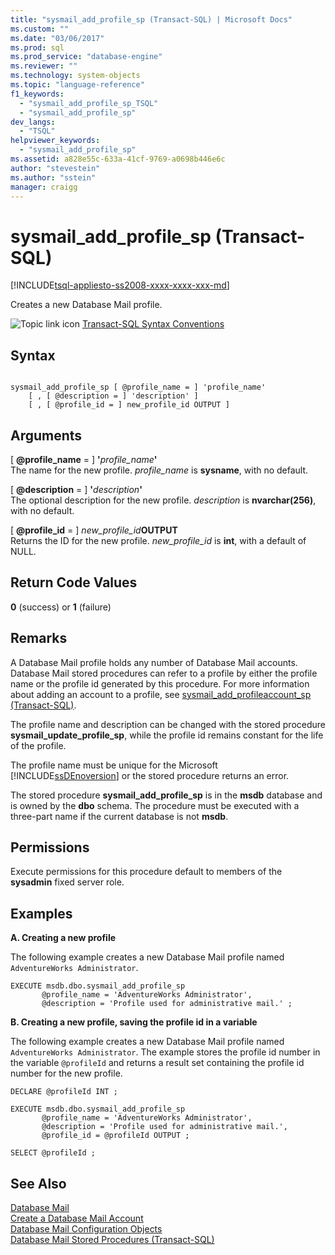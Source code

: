 ```yaml
---
title: "sysmail_add_profile_sp (Transact-SQL) | Microsoft Docs"
ms.custom: ""
ms.date: "03/06/2017"
ms.prod: sql
ms.prod_service: "database-engine"
ms.reviewer: ""
ms.technology: system-objects
ms.topic: "language-reference"
f1_keywords: 
  - "sysmail_add_profile_sp_TSQL"
  - "sysmail_add_profile_sp"
dev_langs: 
  - "TSQL"
helpviewer_keywords: 
  - "sysmail_add_profile_sp"
ms.assetid: a828e55c-633a-41cf-9769-a0698b446e6c
author: "stevestein"
ms.author: "sstein"
manager: craigg
---
```

# sysmail_add_profile_sp (Transact-SQL)
[!INCLUDE[tsql-appliesto-ss2008-xxxx-xxxx-xxx-md](../../includes/tsql-appliesto-ss2008-xxxx-xxxx-xxx-md.md)]

  Creates a new Database Mail profile.  
  
 ![Topic link icon](../../database-engine/configure-windows/media/topic-link.gif "Topic link icon") [Transact-SQL Syntax Conventions](../../t-sql/language-elements/transact-sql-syntax-conventions-transact-sql.md)  
  
## Syntax  
  
```  
  
sysmail_add_profile_sp [ @profile_name = ] 'profile_name'  
    [ , [ @description = ] 'description' ]  
    [ , [ @profile_id = ] new_profile_id OUTPUT ]  
```  
  
## Arguments  
 [ **@profile_name** = ] **'**_profile\_name_**'**  
 The name for the new profile. *profile_name* is **sysname**, with no default.  
  
 [ **@description** = ] **'**_description_**'**  
 The optional description for the new profile. *description* is **nvarchar(256)**, with no default.  
  
 [ **@profile_id** = ] _new\_profile\_id_**OUTPUT**  
 Returns the ID for the new profile. *new_profile_id* is **int**, with a default of NULL.  
  
## Return Code Values  
 **0** (success) or **1** (failure)  
  
## Remarks  
 A Database Mail profile holds any number of Database Mail accounts. Database Mail stored procedures can refer to a profile by either the profile name or the profile id generated by this procedure. For more information about adding an account to a profile, see [sysmail_add_profileaccount_sp &#40;Transact-SQL&#41;](../../relational-databases/system-stored-procedures/sysmail-add-profileaccount-sp-transact-sql.md).  
  
 The profile name and description can be changed with the stored procedure **sysmail_update_profile_sp**, while the profile id remains constant for the life of the profile.  
  
 The profile name must be unique for the Microsoft [!INCLUDE[ssDEnoversion](../../includes/ssdenoversion-md.md)] or the stored procedure returns an error.  
  
 The stored procedure **sysmail_add_profile_sp** is in the **msdb** database and is owned by the **dbo** schema. The procedure must be executed with a three-part name if the current database is not **msdb**.  
  
## Permissions  
 Execute permissions for this procedure default to members of the **sysadmin** fixed server role.  
  
## Examples  
 **A. Creating a new profile**  
  
 The following example creates a new Database Mail profile named `AdventureWorks Administrator`.  
  
```  
EXECUTE msdb.dbo.sysmail_add_profile_sp  
       @profile_name = 'AdventureWorks Administrator',  
       @description = 'Profile used for administrative mail.' ;  
```  
  
 **B. Creating a new profile, saving the profile id in a variable**  
  
 The following example creates a new Database Mail profile named `AdventureWorks Administrator`. The example stores the profile id number in the variable `@profileId` and returns a result set containing the profile id number for the new profile.  
  
```  
DECLARE @profileId INT ;  
  
EXECUTE msdb.dbo.sysmail_add_profile_sp  
       @profile_name = 'AdventureWorks Administrator',  
       @description = 'Profile used for administrative mail.',  
       @profile_id = @profileId OUTPUT ;  
  
SELECT @profileId ;  
```  
  
## See Also  
 [Database Mail](../../relational-databases/database-mail/database-mail.md)   
 [Create a Database Mail Account](../../relational-databases/database-mail/create-a-database-mail-account.md)   
 [Database Mail Configuration Objects](../../relational-databases/database-mail/database-mail-configuration-objects.md)   
 [Database Mail Stored Procedures &#40;Transact-SQL&#41;](../../relational-databases/system-stored-procedures/database-mail-stored-procedures-transact-sql.md)  
  
  
